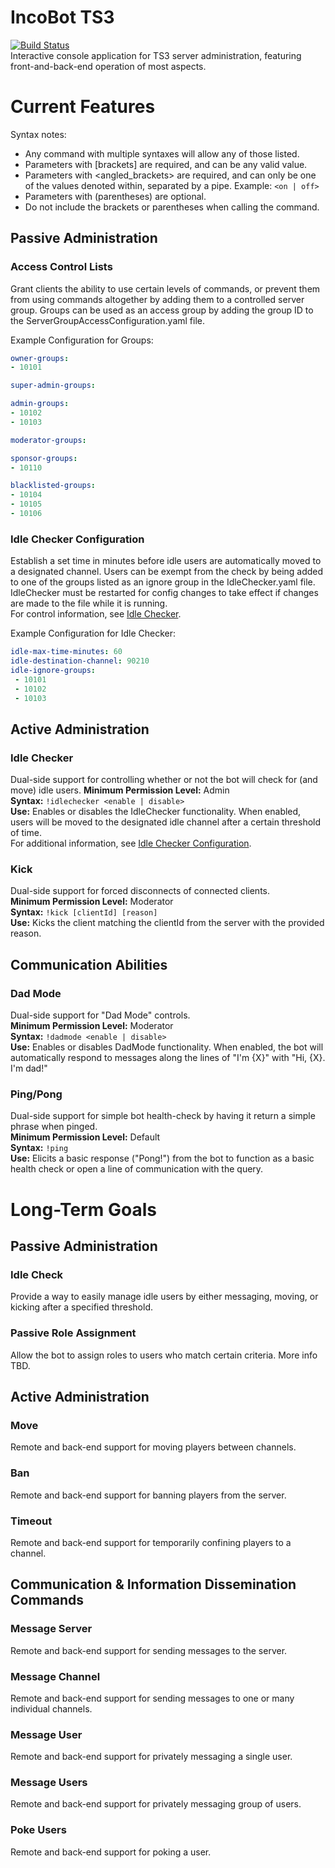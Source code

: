# IncoBot TS3
[![Build Status](https://travis-ci.org/somefriggnidiot/IncoBot-TS3.svg?branch=master)](https://travis-ci.org/somefriggnidiot/IncoBot-TS3)  
Interactive console application for TS3 server administration, featuring front-and-back-end operation of most aspects.

# Current Features
Syntax notes:
- Any command with multiple syntaxes will allow any of those listed.
- Parameters with [brackets] are required, and can be any valid value.
- Parameters with <angled_brackets> are required, and can only be one of the values denoted 
within, separated by a pipe. Example: `<on | off>` 
- Parameters with (parentheses) are optional.
- Do not include the brackets or parentheses when calling the command.

## Passive Administration
### Access Control Lists
Grant clients the ability to use certain levels of commands, or prevent them from using commands 
altogether by adding them to a controlled server group. Groups can be used as an access group by 
adding the group ID to the ServerGroupAccessConfiguration.yaml file.

Example Configuration for Groups:
```yaml
owner-groups:
- 10101

super-admin-groups:

admin-groups:
- 10102
- 10103

moderator-groups:

sponsor-groups:
- 10110

blacklisted-groups:
- 10104
- 10105
- 10106
```
  
### Idle Checker Configuration
Establish a set time in minutes before idle users are automatically moved to a designated channel. Users can be exempt from the check by being added to one of the groups listed as an ignore 
group in the IdleChecker.yaml file. IdleChecker must be restarted for config changes to take 
effect if changes are made to the file while it is running.  
For control information, see [Idle Checker](#idle-checker).

Example Configuration for Idle Checker:
```yaml
idle-max-time-minutes: 60
idle-destination-channel: 90210
idle-ignore-groups:
 - 10101
 - 10102
 - 10103
```

## Active Administration
### Idle Checker
Dual-side support for controlling whether or not the bot will check for (and move) idle users.
**Minimum Permission Level:** Admin  
**Syntax:** `!idlechecker <enable | disable>`  
**Use:** Enables or disables the IdleChecker functionality. When enabled, users will be moved to 
the designated idle channel after a certain threshold of time.  
For additional information, see [Idle Checker Configuration](#idle-checker-configuration).  
  
### Kick
Dual-side support for forced disconnects of connected clients.  
**Minimum Permission Level:** Moderator  
**Syntax:** `!kick [clientId] [reason]`  
**Use:** Kicks the client matching the clientId from the server with the provided reason.  
  
## Communication Abilities
### Dad Mode
Dual-side support for "Dad Mode" controls.  
**Minimum Permission Level:** Moderator  
**Syntax:**  `!dadmode <enable | disable>`  
**Use:** Enables or disables DadMode functionality. When enabled, the bot will automatically respond to messages along the lines of "I'm {X}" with "Hi, {X}. I'm dad!"

### Ping/Pong
Dual-side support for simple bot health-check by having it return a simple phrase when pinged.  
**Minimum Permission Level:** Default  
**Syntax:** `!ping`  
**Use:** Elicits a basic response ("Pong!") from the bot to function as a basic health check or open a line of communication with the query.  
  
# Long-Term Goals  
## Passive Administration
### Idle Check 
Provide a way to easily manage idle users by either messaging, moving, or kicking after a specified threshold. 
### Passive Role Assignment
Allow the bot to assign roles to users who match certain criteria. More info TBD.

## Active Administration
### Move
Remote and back-end support for moving players between channels.
### Ban
Remote and back-end support for banning players from the server.
### Timeout
Remote and back-end support for temporarily confining players to a channel.

## Communication & Information Dissemination Commands
### Message Server
Remote and back-end support for sending messages to the server.
### Message Channel
Remote and back-end support for sending messages to one or many individual channels.
### Message User
Remote and back-end support for privately messaging a single user.
### Message Users
Remote and back-end support for privately messaging group of users.
### Poke Users
Remote and back-end support for poking a user.
